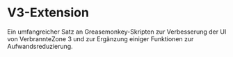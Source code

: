 # V3-Extension
Ein umfangreicher Satz an Greasemonkey-Skripten zur Verbesserung der UI von VerbrannteZone 3 und zur Ergänzung einiger Funktionen zur Aufwandsreduzierung.

